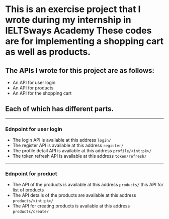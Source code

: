 # This is an exercise project that I wrote during my internship in IELTSways Academy These codes are for implementing a shopping cart as well as products.

## The APIs I wrote for this project are as follows:
  - An API for user login
  - An API for products
  - An API for the shopping cart
## Each of which has different parts.

-----------------------------------------------------------------------

### Ednpoint for user login 
- The login API is available at this address  `login/`
- The register API is available at this address  `register/`
- The profile detail API is available at this address  `profile/<int:pk>/`
- The token refresh API is available at this address  `token/refresh/`
-----------------------------------------------------------------------
### Ednpoint for product
- The API of the products is available at this address  `products/` this API for list of products
- The API details of the products are available at this address `products/<int:pk>/`
- The API for creating products is available at this address  `products/create/`

